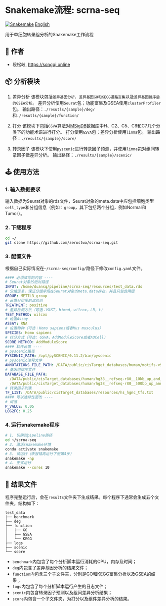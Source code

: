 # Snakemake流程: scrna-seq

[![Snakemake][snakemake-badge]](snakemake-url)
[English][en-readme-url]

[snakemake-badge]: https://img.shields.io/badge/snakemake-≥6.12.3-brightgreen.svg
[snakemake-url]: https://snakemake.github.io
[en-readme-url]: README.md

用于单细胞转录组分析的Snakemake工作流程

## 🤪 作者

* 段松岐, https://songqi.online

## 📦 分析模块
1. 差异分析
  该模块包括`差异基因分析`、`差异基因GO和KEGG通路富集`以及`差异基因排序后的GSEA分析`。
  差异分析使用`Seurat`包；功能富集及GSEA使用`clusterProfiler`包。
  输出路径：`./resutls/{sample}/deg/`和`./resutls/{sample}/function/`

2. 打分
  该模块下包括`GSVA`算法对[MSigDB](https://www.gsea-msigdb.org/gsea/msigdb/)数据库中H、C2、C5、C6和C7几个分类下的功能术语进行打分。
  打分使用`GSVA`包；差异分析使用`limma`包。
  输出路径：`./results/{sample}/score/`

3. 转录因子
  该模块下使用`pyscenic`进行转录因子预测，并使用`limma`包对组间转录因子做差异分析。
	输出路径：`./results/{sample}/scenic/`

## 🕹️ 使用方法

### 1. 输入数据要求
输入数据为Seurat对象的rds文件，Seurat对象的meta.data中应包括细胞类型`cell_type`和分组信息（例如：`group`，其下包括两个分组，例如Normal和Tumor）。

### 2. 下载程序
```bash
cd ~/
git clone https://github.com/zerostwo/scrna-seq.git
```
### 3. 配置文件
根据自己实际情况在`~/scrna-seq/config/`路径下修改`config.yaml`文件。

```yaml
#### 必须填写的内容 ----
# Seurat对象的绝对路径
INPUT: /home/duansq/pipeline/scrna-seq/resources/test_data.rds
# 分组信息，保证分组字段在Seurat对象的meta.data存在，并且只包含两组
GROUP: METTL3_group
# 设置分组里的试验组
TREATMENT: positive
# 差异检测方法（可选：MAST，bimod，wilcox，LR，t）
TEST_METHOD: wilcox
# 设置Assay
ASSAY: RNA
# 设置物种（可选：Homo sapiens或者Mus musculus）
SPECIES: Homo sapiens
# 打分方式（可选: GSVA，AddModuleScore或者AUCell）
SCORE_METHOD: AddModuleScore
#### 软件设置 ----
# pyscenic路径
PYSCENIC_PATH: /opt/pySCENIC/0.11.2/bin/pyscenic
# pyscenic注释文件
ANNOTATIONS_FILE_PATH: /DATA/public/cisTarget_databases/human/motifs-v9-nr.hgnc-m0.001-o0.0.tbl 
# 基因组排序文件
DATABASE_FILE_PATH: 
  /DATA/public/cisTarget_databases/human/hg38__refseq-r80__10kb_up_and_down_tss.mc9nr.feather
  /DATA/public/cisTarget_databases/human/hg38__refseq-r80__500bp_up_and_100bp_down_tss.mc9nr.feather
# 转录因子列表
TF_LIST: /DATA/public/cisTarget_databases/resources/hs_hgnc_tfs.txt
#### 可以选择性更改 ---- 
# 阈值
P_VALUE: 0.05
LOG2FC: 0.25
```
### 4. 运行snakemake程序
```bash
# 1. 切换到pipeline路径
cd ~/scrna-seq
# 2. 激活snakemake环境
conda activate snakemake
# 3. 试运行（未报错再运行下面第4步）
snakemake -np
# 4. 正式运行
snakemake --cores 10
```

## 📂 结果文件

程序完整运行后，会在`results`文件夹下生成结果。每个程序下通常会生成五个文件夹，结构如下：

```
test_data
├── benchmark
├── deg
├── function
│   ├── GO
│   ├── GSEA
│   └── KEGG
├── logs
├── scenic
└── score
```

- `benchmark`内包含了每个分析脚本运行消耗的CPU，内存及时间；
- `deg`内包含了差异基因分析的结果文件；
- `function`内包含三个子文件夹，分别是GO和KEGG富集分析以及GSEA的结果；
- `logs`内包含了每个分析脚本运行产生的日志文件；
- `scenic`内包含转录因子预测以及组间差异分析结果；
- `score`内包含一个子文件夹，为打分以及组件差异分析的结果。